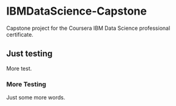 # IBMDataScience-Capstone
Capstone project for the Coursera IBM Data Science professional certificate.

## Just testing
More test.

### More Testing
Just some more words.
